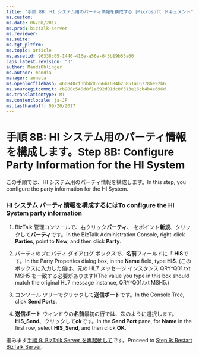 ```yaml
---
title: "手順 8B: HI システム用のパーティ情報を構成する |Microsoft ドキュメント"
ms.custom: 
ms.date: 06/08/2017
ms.prod: biztalk-server
ms.reviewer: 
ms.suite: 
ms.tgt_pltfrm: 
ms.topic: article
ms.assetid: 96338c05-1440-416e-a56a-6f5b19b55a60
caps.latest.revision: "3"
author: MandiOhlinger
ms.author: mandia
manager: anneta
ms.openlocfilehash: 460840cf3bbbd6556b1684b25851a16778be92b6
ms.sourcegitcommit: cb908c540d8f1a692d01dc8f313e16cb4b4e696d
ms.translationtype: MT
ms.contentlocale: ja-JP
ms.lasthandoff: 09/20/2017
---
```

# <a name="step-8b-configure-party-information-for-the-hi-system"></a><span data-ttu-id="988a4-102">手順 8B: HI システム用のパーティ情報を構成します。</span><span class="sxs-lookup"><span data-stu-id="988a4-102">Step 8B: Configure Party Information for the HI System</span></span>
<span data-ttu-id="988a4-103">この手順では、HI システム用のパーティ情報を構成します。</span><span class="sxs-lookup"><span data-stu-id="988a4-103">In this step, you configure the party information for the HI System.</span></span>  
  
### <a name="to-configure-the-hi-system-party-information"></a><span data-ttu-id="988a4-104">HI システム パーティ情報を構成するには</span><span class="sxs-lookup"><span data-stu-id="988a4-104">To configure the HI System party information</span></span>  
  
1.  <span data-ttu-id="988a4-105">BizTalk 管理コンソールで、右クリック**パーティ**、 をポイント**新規**、クリックして**パーティ**です。</span><span class="sxs-lookup"><span data-stu-id="988a4-105">In the BizTalk Administration Console, right-click **Parties**, point to **New**, and then click **Party**.</span></span>  
  
2.  <span data-ttu-id="988a4-106">パーティのプロパティ ダイアログ ボックスで、**名前**フィールドに「 **HIS**です。</span><span class="sxs-lookup"><span data-stu-id="988a4-106">In the Party Properties dialog box, in the **Name** field, type **HIS**.</span></span> <span data-ttu-id="988a4-107">(このボックスに入力した値は、元の HL7 メッセージ インスタンス QRY^Q01.txt MSH5 を一致する必要があります)</span><span class="sxs-lookup"><span data-stu-id="988a4-107">(The value you type in this box should match the original HL7 message instance, QRY^Q01.txt MSH5.)</span></span>  
  
3.  <span data-ttu-id="988a4-108">コンソール ツリーでクリックして**送信ポート**です。</span><span class="sxs-lookup"><span data-stu-id="988a4-108">In the Console Tree, click **Send Ports**.</span></span>  
  
4.  <span data-ttu-id="988a4-109">**送信ポート** ウィンドウの**名前**最初の行では、次のように選択します。 **HIS_Send**、クリックして**ok**です。</span><span class="sxs-lookup"><span data-stu-id="988a4-109">In the **Send Port** pane, for **Name** in the first row, select **HIS_Send**, and then click **OK**.</span></span>  
  
 <span data-ttu-id="988a4-110">進みます[手順 9: BizTalk Server を再起動して](../../adapters-and-accelerators/accelerator-hl7/step-9-restart-biztalk-server-hl7-main.md)です。</span><span class="sxs-lookup"><span data-stu-id="988a4-110">Proceed to [Step 9: Restart BizTalk Server](../../adapters-and-accelerators/accelerator-hl7/step-9-restart-biztalk-server-hl7-main.md).</span></span>